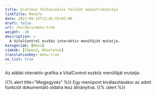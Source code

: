 ```yaml
---
title: Grafikus felhasználói felület menüstruktúrája
linkTitle: Menüfa
date: 2023-09-15T12:45:53+02:00
draft: false
url: /hu/docs/menu-tree
weight: -10
description: >
  A VitalControl eszköz interaktív menüfáját mutatja.
kategóriák: [Menü]
címkék: [Főmenü, Műveletek]
translationKey: menu-tree
no_list: true
---
```


Az alábbi interaktív grafika a VitalControl eszköz menüfáját mutatja:

{{% alert title="Megjegyzés" %}}
Egy menüpont kiválasztásakor az adott funkciót dokumentáló oldalra lesz átirányítva.
{{% /alert %}}

<object data="menu-tree.svg" type="image/svg+xml" width="1100" >
</object>
